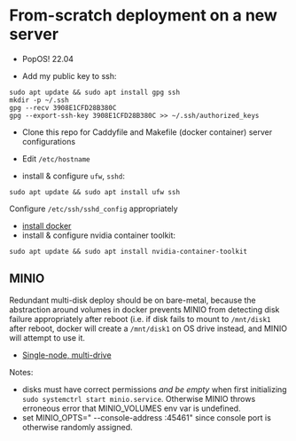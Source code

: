   # From-scratch deployment on a new server
  
- PopOS! 22.04
  
- Add my public key to ssh:
  
```
sudo apt update && sudo apt install gpg ssh
mkdir -p ~/.ssh
gpg --recv 3908E1CFD28B380C
gpg --export-ssh-key 3908E1CFD28B380C >> ~/.ssh/authorized_keys
```

- Clone this repo for Caddyfile and Makefile (docker container) server configurations

- Edit `/etc/hostname`

- install & configure `ufw`, `sshd`:

```
sudo apt update && sudo apt install ufw ssh
```

Configure `/etc/ssh/sshd_config` appropriately



- [install docker](https://docs.docker.com/engine/install/ubuntu/)
- install & configure nvidia container toolkit: 

```
sudo apt update && sudo apt install nvidia-container-toolkit
```

## MINIO 

Redundant multi-disk deploy should be on bare-metal, because the abstraction around volumes in docker prevents MINIO from detecting disk failure appropriately after reboot (i.e. if disk fails to mount to `/mnt/disk1` after reboot, docker will create a `/mnt/disk1` on OS drive instead, and MINIO will attempt to use it.

- [Single-node, multi-drive](https://min.io/docs/minio/linux/operations/install-deploy-manage/deploy-minio-single-node-multi-drive.html)

Notes: 
- disks must have correct permissions *and be empty* when first initializing `sudo systemctrl start minio.service`.  Otherwise MINIO throws erroneous error that MINIO_VOLUMES env var is undefined.  
- set MINIO_OPTS=" --console-address :45461" since console port is otherwise randomly assigned. 
